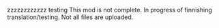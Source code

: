 zzzzzzzzzzzz testing
This mod is not complete. In progress of finnishing translation/testing.
Not all files are uploaded. 
